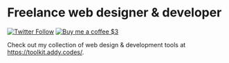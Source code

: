 # Freelance web designer & developer
[![Twitter Follow](https://img.shields.io/twitter/follow/adam_greenough?style=social)](https://twitter.com/adam_greenough) [![Buy me a coffee $3](https://img.shields.io/badge/buy%20me%20a%20coffee-%243-yellow)](https://buymeacoffee.com/adamgreenough)

Check out my collection of web design & development tools at https://toolkit.addy.codes/.
